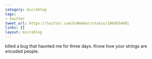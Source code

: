 ```yaml
---
category: microblog
tags:
- twitter
tweet_url: https://twitter.com/ExMember/status/1064554091
links: []
layout: microblog
---
```

killed a bug that haunted me for three days. Know how your strings are encoded people.
